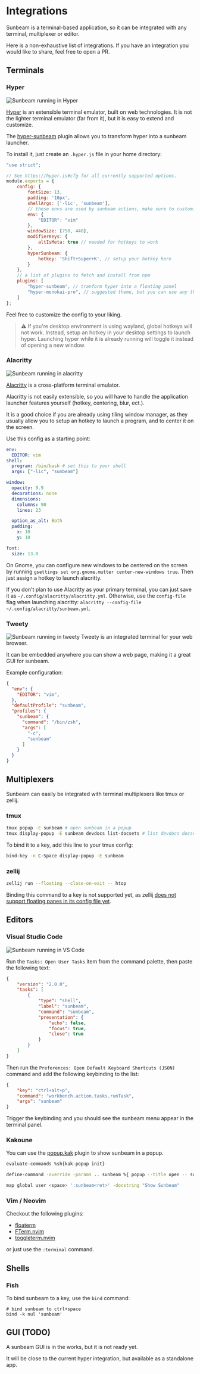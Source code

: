 # Integrations

Sunbeam is a terminal-based application, so it can be integrated with any terminal, multiplexer or editor.

Here is a non-exhaustive list of integrations. If you have an integration you would like to share, feel free to open a PR.

## Terminals

### Hyper

![Sunbeam running in Hyper](./../../assets/hyper.jpeg)

[Hyper](https://hyper.is/) is an extensible terminal emulator, built on web technologies.
It is not the lighter terminal emulator (far from it), but it is easy to extend and customize.

The [hyper-sunbeam](https://npm.js/hyper-sunbeam) plugin allows you to transform hyper into a sunbeam launcher.

To install it, just create an `.hyper.js` file in your home directory:

```js
"use strict";

// See https://hyper.is#cfg for all currently supported options.
module.exports = {
    config: {
        fontSize: 13,
        padding: '10px',
        shellArgs: ['-lic', 'sunbeam'],
        // these envs are used by sunbeam actions, make sure to customize them if needed
        env: {
            "EDITOR": "vim"
        },
        windowSize: [750, 440],
        modifierKeys: {
            altIsMeta: true // needed for hotkeys to work
        },
        hyperSunbeam: {
            hotkey: 'Shift+Super+K', // setup your hotkey here
        }
    },
    // a list of plugins to fetch and install from npm
    plugins: [
        "hyper-sunbeam", // tranform hyper into a floating panel
        "hyper-monokai-pro", // suggested theme, but you can use any theme you want
    ]
};
```

Feel free to customize the config to your liking.

> ⚠️
> If you're desktop environment is using wayland, global hotkeys will not work. Instead, setup an hotkey in your desktop settings to launch hyper. Launching hyper while it is already running will toggle it instead of opening a new window.

### Alacritty

![Sunbeam running in alacritty](./../../assets/alacritty.jpeg)

[Alacritty](https://github.com/alacritty/alacritty) is a cross-platform terminal emulator.

Alacritty is not easily extensible, so you will have to handle the application launcher features yourself (hotkey, centering, blur, ect.).

It is a good choice if you are already using tiling window manager, as they usually allow you to setup an hotkey to launch a program, and to center it on the screen.

Use this config as a starting point:

```yml
env:
  EDITOR: vim
shell:
  program: /bin/bash # set this to your shell
  args: ["-lic", "sunbeam"]

window:
  opacity: 0.9
  decorations: none
  dimensions:
    columns: 90
    lines: 23

  option_as_alt: Both
  padding:
    x: 10
    y: 10

font:
  size: 13.0
```

On Gnome, you can configure new windows to be centered on the screen by running `gsettings set org.gnome.mutter center-new-windows true`. Then just assign a hotkey to launch alacritty.

If you don't plan to use Alacritty as your primary terminal, you can just save it as `~/.config/alacritty/alacritty.yml`.
Otherwise, use the `config-file` flag when launching alacritty: `alacritty --config-file ~/.config/alacritty/sunbeam.yml`.

### Tweety

![Sunbeam running in tweety](./../../assets/tweety.jpeg)
Tweety is an integrated terminal for your web browser.

It can be embedded anywhere you can show a web page, making it a great GUI for sunbeam.

Example configuration:

```json
{
  "env": {
    "EDITOR": "vim",
  },
  "defaultProfile": "sunbeam",
  "profiles": {
    "sunbeam": {
      "command": "/bin/zsh",
      "args": [
        "-c",
        "sunbeam"
      ]
    }
  }
}
```

## Multiplexers

Sunbeam can easily be integrated with terminal multiplexers like tmux or zellij.

### tmux

```sh
tmux popup -E sunbeam # open sunbeam in a popup
tmux display-popup -E sunbeam devdocs list-docsets # list devdocs docsets in a popup
```

To bind it to a key, add this line to your tmux config:

```sh
bind-key -n C-Space display-popup -E sunbeam
```

### zellij

```sh
zellij run --floating --close-on-exit -- htop
```

Binding this command to a key is not supported yet, as zellij [does not support floating panes in its config file yet](https://github.com/zellij-org/zellij/discussions/2518).

## Editors

### Visual Studio Code

![Sunbeam running in VS Code](./../../assets/vscode.png)

Run the `Tasks: Open User Tasks` item from the command palette, then paste the following text:

```json
{
    "version": "2.0.0",
    "tasks": [
        {
            "type": "shell",
            "label": "sunbeam",
            "command": "sunbeam",
            "presentation": {
                "echo": false,
                "focus": true,
                "close": true
            }
        }
    ]
}
```

Then run the `Preferences: Open Default Keyboard Shortcuts (JSON)` command and add the following keybinding to the list:

```json
{
    "key": "ctrl+alt+p",
    "command": "workbench.action.tasks.runTask",
    "args": "sunbeam"
}
```

Trigger the keybinding and you should see the sunbeam menu appear in the terminal panel.

### Kakoune

You can use the [popup.kak](https://github.com/enricozb/popup.kak) plugin to show sunbeam in a popup.

```sh
evaluate-commands %sh{kak-popup init}

define-command -override -params .. sunbeam %{ popup --title open -- sunbeam %arg{@} }

map global user <space> ':sunbeam<ret>' -docstring "Show Sunbeam"
```

### Vim / Neovim

Checkout the following plugins:

- [floaterm](https://github.com/voldikss/vim-floaterm)
- [FTerm.nvim](https://github.com/numToStr/FTerm.nvim)
- [toggleterm.nvim](https://github.com/akinsho/toggleterm.nvim)

or just use the `:terminal` command.

## Shells

### Fish

To bind sunbeam to a key, use the `bind` command:

```fish
# bind sunbeam to ctrl+space
bind -k nul 'sunbeam'
```

## GUI (TODO)

A sunbeam GUI is in the works, but it is not ready yet.

It will be close to the current hyper integration, but available as a standalone app.
